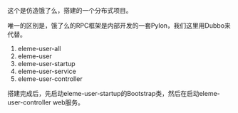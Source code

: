 这个是仿造饿了么，搭建的一个分布式项目。

唯一的区别是，饿了么的RPC框架是内部开发的一套Pylon，我们这里用Dubbo来代替。

1. eleme-user-all
2. eleme-user
3. eleme-user-startup
4. eleme-user-service
5. eleme-user-controller

搭建完成后，先启动eleme-user-startup的Bootstrap类，然后在启动eleme-user-controller web服务。
